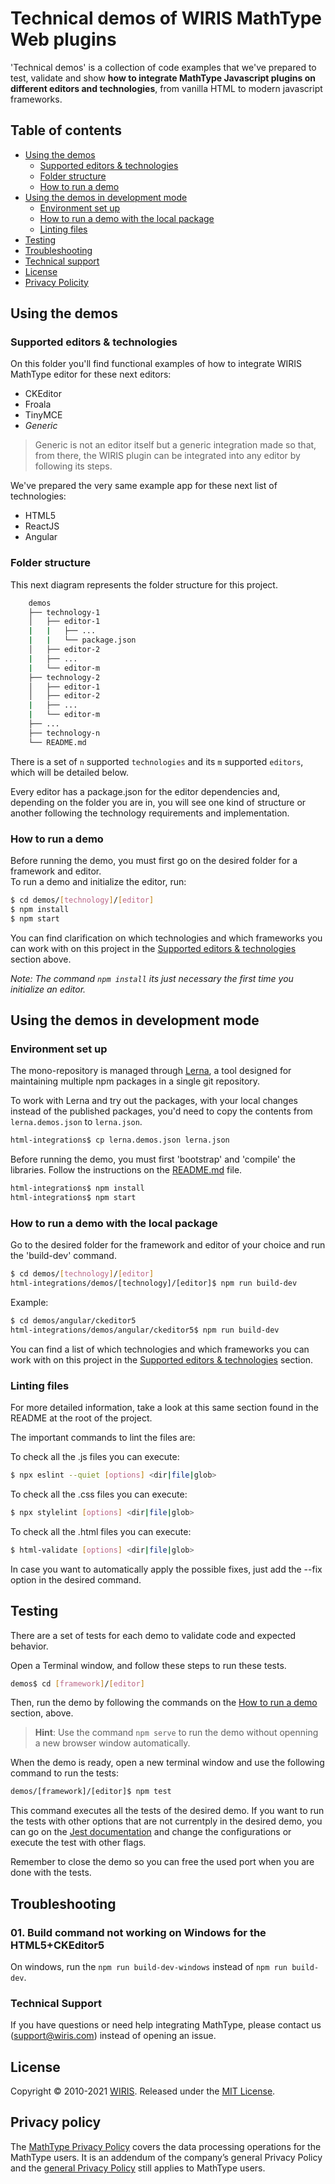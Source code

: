 # Technical demos of WIRIS MathType Web plugins

'Technical demos' is a collection of code examples that we've prepared to test, validate and show **how to integrate MathType Javascript plugins on different editors and technologies**, from vanilla HTML to modern javascript frameworks.

## Table of contents

- [Using the demos](#using-the-demos)
    - [Supported editors & technologies](#supported-editors--technologies)
    - [Folder structure](#folder-structure)
    - [How to run a demo](#how-to-run-a-demo)
- [Using the demos in development mode](#using-the-demos-in-development-mode)
    - [Environment set up](#environment-set-up)
    - [How to run a demo with the local package](#how-to-run-a-demo-with-the-local-package)
    - [Linting files](#linting-files)
- [Testing](#testing)
- [Troubleshooting](#troubleshooting)
- [Technical support](#technical-support)
- [License](#license)
- [Privacy Policity](#privacy-policity)


## Using the demos

### Supported editors & technologies

On this folder you'll find functional examples of how to integrate WIRIS MathType editor for these next editors:

- CKEditor
- Froala
- TinyMCE
- _Generic_

>Generic is not an editor itself but a generic integration made so that, from there, the WIRIS plugin can be integrated into any editor by following its steps.

We've prepared the very same example app for these next list of technologies:

- HTML5
- ReactJS 
- Angular 

### Folder structure

This next diagram represents the folder structure for this project. 

```bash
    demos
    ├── technology-1
    │   ├── editor-1
    |   |   ├── ...
    |   |   └── package.json
    │   ├── editor-2
    |   ├── ...
    |   └── editor-m
    ├── technology-2
    │   ├── editor-1
    │   ├── editor-2
    |   ├── ...
    |   └── editor-m
    ├── ...
    ├── technology-n
    └── README.md
```

There is a set of `n` supported `technologies` and its `m` supported `editors`, which will be detailed below. 

Every editor has a package.json for the editor dependencies and, depending on the folder you are in, you will see one kind of structure or another following the technology requirements and implementation.

### How to run a demo

Before running the demo, you must first go on the desired folder for a framework and editor.<br>
To run a demo and initialize the editor, run:

```sh
$ cd demos/[technology]/[editor]
$ npm install
$ npm start
```

You can find clarification on which technologies and which frameworks you can work with on this project in the [Supported editors & technologies](#supported-editors-technologies) section above.

*Note: The command `npm install` its just necessary the first time you initialize an editor.*

## Using the demos in development mode

### Environment set up

The mono-repository is managed through [Lerna](https://lerna.js.org/), a tool
designed for maintaining multiple npm packages in a single git repository.

To work with Lerna and try out the packages, with your local changes instead of the published packages, you'd need to copy the contents from `lerna.demos.json` to `lerna.json`.

```sh
html-integrations$ cp lerna.demos.json lerna.json
```
Before running the demo, you must first 'bootstrap' and 'compile' the libraries. Follow the instructions on the [README.md](./README.md) file.

```sh
html-integrations$ npm install
html-integrations$ npm start
```


### How to run a demo with the local package

Go to the desired folder for the framework and editor of your choice and run the 'build-dev' command.<br>

```sh
$ cd demos/[technology]/[editor]
html-integrations/demos/[technology]/[editor]$ npm run build-dev
```

Example:

```sh
$ cd demos/angular/ckeditor5
html-integrations/demos/angular/ckeditor5$ npm run build-dev
```

You can find a list of which technologies and which frameworks you can work with on this project in the [Supported editors & technologies](#supported-editors-&-technologies) section.

### Linting files

For more detailed information, take a look at this same section found in the README at the root of the project.

The important commands to lint the files are:

To check all the .js files you can execute:

```sh
$ npx eslint --quiet [options] <dir|file|glob>
```

To check all the .css files you can execute:

```sh
$ npx stylelint [options] <dir|file|glob>
```

To check all the .html files you can execute:

```sh
$ html-validate [options] <dir|file|glob>
```

In case you want to automatically apply the possible fixes, just add the --fix option in the desired command.

## Testing

There are a set of tests for each demo to validate code and expected behavior.

Open a Terminal window, and follow these steps to run these tests.

```sh
demos$ cd [framework]/[editor]
```

Then, run the demo by following the commands on the [How to run a demo](#how-to-run-a-demo) section, above.

> **Hint**: Use the command `npm serve` to run the demo without openning a new browser window automatically.

When the demo is ready, open a new terminal window and use the following command to run the tests:

```sh
demos/[framework]/[editor]$ npm test
```

This command executes all the tests of the desired demo. If you want to run the tests with other options that are not currentply in the desired demo, you can go on the [Jest documentation](https://jestjs.io/en/) and change the configurations or execute the test with other flags.

Remember to close the demo so you can free the used port when you are done with the tests.

## Troubleshooting

### 01. Build command not working on Windows for the HTML5+CKEditor5

On windows, run the `npm run build-dev-windows` instead of `npm run build-dev`.

### Technical Support

If you have questions or need help integrating MathType, please contact us (support@wiris.com) instead of opening an issue.

## License

Copyright © 2010-2021 [WIRIS](http://www.wiris.com). Released under the [MIT License](../LICENSE).

## Privacy policy

The [MathType Privacy Policy](http://www.wiris.com/mathtype/privacy-policy) covers the data processing operations for the MathType users. It is an addendum of the company’s general Privacy Policy and the [general Privacy Policy](https://wiris.com/en/privacy-policy) still applies to MathType users.
